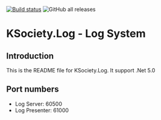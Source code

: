 [![Build status](https://ci.appveyor.com/api/projects/status/30w1cj6jnexc0mai?svg=true)](https://ci.appveyor.com/project/maniglia/ksociety-log)
![GitHub all releases](https://img.shields.io/github/downloads/K-Society/KSociety.Log/total)

# KSociety.Log - Log System

## Introduction

This is the README file for KSociety.Log. It support .Net 5.0

## Port numbers
- Log Server: 60500
- Log Presenter: 61000